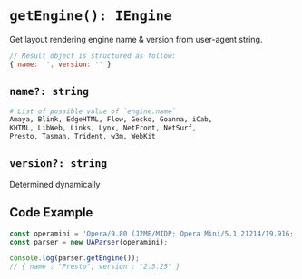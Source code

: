 # `getEngine(): IEngine`

Get layout rendering engine name & version from user-agent string.

```js
// Result object is structured as follow:
{ name: '', version: '' }
```

## `name?: string`

```sh
# List of possible value of `engine.name`
Amaya, Blink, EdgeHTML, Flow, Gecko, Goanna, iCab, 
KHTML, LibWeb, Links, Lynx, NetFront, NetSurf, 
Presto, Tasman, Trident, w3m, WebKit
```

## `version?: string`

Determined dynamically

## Code Example

```js
const operamini = 'Opera/9.80 (J2ME/MIDP; Opera Mini/5.1.21214/19.916; U; en) Presto/2.5.25'
const parser = new UAParser(operamini);

console.log(parser.getEngine());
// { name : "Presto", version : "2.5.25" }
```